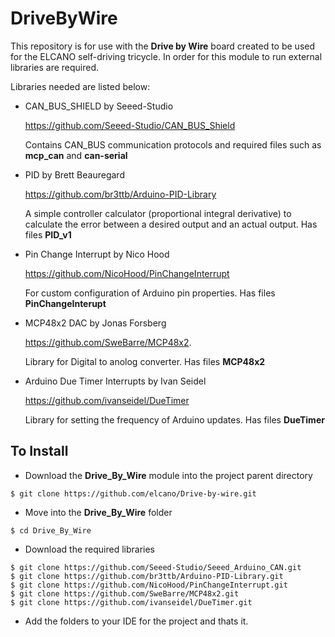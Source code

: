 # DriveByWire

This repository is for use with the **Drive by Wire** board created to be used for the ELCANO self-driving tricycle. In order for this module to run external libraries are required.

Libraries needed are listed below:

* CAN_BUS_SHIELD by Seeed-Studio

    https://github.com/Seeed-Studio/CAN_BUS_Shield

    Contains CAN_BUS communication protocols and required files such as **mcp_can** and **can-serial**

* PID by Brett Beauregard

    https://github.com/br3ttb/Arduino-PID-Library

    A simple controller calculator (proportional integral derivative) to calculate the error between a desired output and an actual output. Has files **PID_v1**

* Pin Change Interrupt by Nico Hood

    https://github.com/NicoHood/PinChangeInterrupt

    For custom configuration of Arduino pin properties. Has files **PinChangeInterupt**

* MCP48x2 DAC by Jonas Forsberg

    https://github.com/SweBarre/MCP48x2.

    Library for Digital to anolog converter. Has files **MCP48x2**

* Arduino Due Timer Interrupts by Ivan Seidel

    https://github.com/ivanseidel/DueTimer

    Library for setting the frequency of Arduino updates. Has files **DueTimer**

## To Install

* Download the **Drive_By_Wire** module into the project parent directory
```
$ git clone https://github.com/elcano/Drive-by-wire.git
```
* Move into the **Drive_By_Wire** folder
```
$ cd Drive_By_Wire
```
* Download the required libraries
```
$ git clone https://github.com/Seeed-Studio/Seeed_Arduino_CAN.git
$ git clone https://github.com/br3ttb/Arduino-PID-Library.git
$ git clone https://github.com/NicoHood/PinChangeInterrupt.git
$ git clone https://github.com/SweBarre/MCP48x2.git
$ git clone https://github.com/ivanseidel/DueTimer.git
```
* Add the folders to your IDE for the project and thats it.
